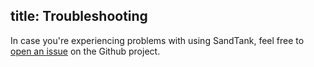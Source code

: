 title: Troubleshooting
---
In case you're experiencing problems with using SandTank, feel free to [open an issue](https://github.com/hydroframe/SandTank/issues) on the Github project.
